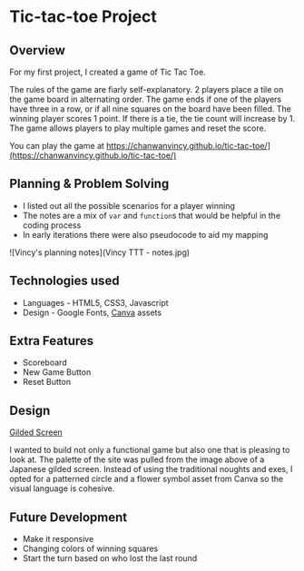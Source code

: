 # Tic-tac-toe Project

## Overview
For my first project, I created a game of Tic Tac Toe.

The rules of the game are fiarly self-explanatory. 2 players place a tile on the game board in alternating order. The game ends if one of the players have three in a row, or if all nine squares on the board have been filled. The winning player scores 1 point. If there is a tie, the tie count will increase by 1. The game allows players to play multiple games and reset the score.

You can play the game at https://chanwanvincy.github.io/tic-tac-toe/](https://chanwanvincy.github.io/tic-tac-toe/)

## Planning & Problem Solving
- I listed out all the possible scenarios for a player winning
- The notes are a mix of `var` and `function`s that would be helpful in the coding process
- In early iterations there were also pseudocode to aid my mapping

![Vincy's planning notes](Vincy TTT - notes.jpg)

## Technologies used
- Languages - HTML5, CSS3, Javascript
- Design - Google Fonts, [Canva](https://www.canva.com/) assets

## Extra Features
- Scoreboard
- New Game Button
- Reset Button

## Design
[Gilded Screen](https://cdn.shopify.com/s/files/1/0027/7141/9249/files/Japan-Color-Palette-7.jpg)

I wanted to build not only a functional game but also one that is pleasing to look at. The palette of the site was pulled from the image above of a Japanese gilded screen. Instead of using the traditional noughts and exes, I opted for a patterned circle and a flower symbol asset from Canva so the visual language is cohesive.

## Future Development
- Make it responsive
- Changing colors of winning squares
- Start the turn based on who lost the last round